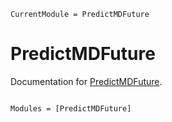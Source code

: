 ```@meta
CurrentModule = PredictMDFuture
```

# PredictMDFuture

Documentation for [PredictMDFuture](https://github.com/bcbi/PredictMDFuture.jl).

```@index
```

```@autodocs
Modules = [PredictMDFuture]
```
